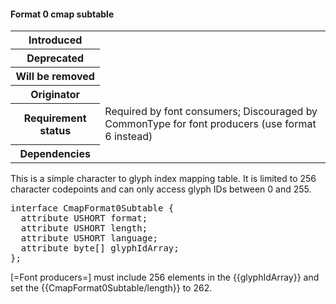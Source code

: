 <h4>Format 0 cmap subtable</h4>

<table>
    <tr><th>Introduced</th> <td> </td> </tr>
    <tr><th>Deprecated</th> <td> </td> </tr>
    <tr><th>Will be removed</th> <td> </td> </tr>
    <tr><th>Originator</th> <td> </td> </tr>
    <tr><th>Requirement status</th> <td> Required by font consumers; Discouraged by CommonType for font producers (use format 6 instead) </td> </tr>
    <tr><th>Dependencies</th> <td> </td> </tr>
</table>

This is a simple character to glyph index mapping table. It is limited to 256 character codepoints and can only access glyph IDs between 0 and 255.

<pre class="idl">
interface CmapFormat0Subtable {
  attribute USHORT format;
  attribute USHORT length;
  attribute USHORT language;
  attribute byte[] glyphIdArray;
};
</pre>

[=Font producers=] must include 256 elements in the {{glyphIdArray}} and set the {{CmapFormat0Subtable/length}} to 262.
